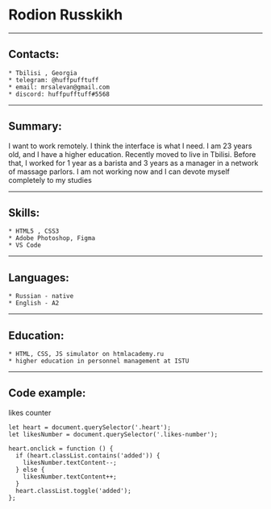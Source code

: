 # Rodion Russkikh
----
## Contacts: 
    * Tbilisi , Georgia
    * telegram: @huffpufftuff
    * email: mrsalevan@gmail.com
    * discord: huffpufftuff#5568

----
## Summary:

I want to work remotely. I think the interface is what I need. I am 23 years old, and I have a higher education. Recently moved to live in Tbilisi. 
Before that, I worked for 1 year as a barista and 3 years as a manager in a network of massage parlors.
I am not working now and I can devote myself completely to my studies

----
## Skills:
    * HTML5 , CSS3
    * Adobe Photoshop, Figma
    * VS Code

----

## Languages:
    * Russian - native
    * English - A2

----
## Education:
    * HTML, CSS, JS simulator on htmlacademy.ru
    * higher education in personnel management at ISTU

----
## Code example:
likes counter
```
let heart = document.querySelector('.heart');
let likesNumber = document.querySelector('.likes-number');

heart.onclick = function () {
  if (heart.classList.contains('added')) {
    likesNumber.textContent--;
  } else {
    likesNumber.textContent++;
  }
  heart.classList.toggle('added');
};
```


